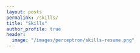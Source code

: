 ```yaml
---
layout: posts
permalink: /skills/
title: "Skills"
author_profile: true
header:
  image: "/images/perceptron/skills-resume.png"
---
```

